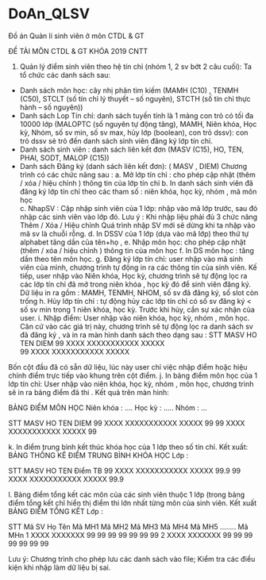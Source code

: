 # DoAn_QLSV
Đồ án Quản lí sinh viên ở môn CTDL &amp; GT

ĐỀ TÀI MÔN CTDL & GT
KHÓA 2019 CNTT

1.	Quản lý điểm sinh viên theo hệ tín chỉ (nhóm 1, 2 sv bớt 2 câu cuối):  Ta tổ chức các danh sách sau: 
- Danh sách môn học: cây nhị phân tìm kiếm (MAMH (C10) , TENMH (C50), STCLT (số tín chỉ lý thuyết – số nguyên), STCTH (số tín chỉ thực hành – số nguyên))
- Danh sách Lop Tín chỉ: danh sách tuyến tính là 1 mảng con trỏ có tối đa 10000 lớp (MALOPTC (số nguyên tự động tăng),  MAMH, Niên khóa, Học kỳ, Nhóm, số sv min, số sv max, hủy lớp (boolean), con trỏ dssv): con trỏ dssv sẻ trỏ đến danh sách sinh viên  đăng ký lớp tín chỉ.
- Danh sách sinh viên : danh sách liên kết đơn (MASV (C15), HO, TEN,  PHAI, SODT, MALOP (C15))
- Danh sách Đăng ký (danh sách liên kết đơn): ( MASV ,  DIEM)
Chương trình có các chức năng sau : 
a. Mở lớp tín chỉ : cho phép cập nhật (thêm / xóa / hiệu chỉnh ) thông tin của lớp tín chỉ
b. In danh sách sinh viên đã đăng ký lớp tín chỉ  theo các tham số : niên khóa, học kỳ, nhóm , mã môn học  
c. NhapSV : Cập nhập sinh viên của 1 lớp: nhập vào mã lớp trước, sau đó nhập các sinh viên vào lớp đó. 
Lưu ý : Khi nhập liệu phải đủ 3 chức năng Thêm / Xóa / Hiệu chỉnh
            Quá trình nhập SV mới sẽ dừng khi ta nhập vào  mã sv là chuỗi rỗng.
d. In DSSV của 1 lớp (dựa vào mã lớp) theo thứ tự alphabet tăng dần của tên+họ , 
e. Nhập môn học: cho phép cập nhật (thêm / xóa / hiệu chỉnh ) thông tin của môn học 
f. In DS môn  học : tăng dần theo tên môn học. 
g. Đăng ký lớp tín chỉ: user nhập vào mã sinh viên của mình, chương trình tự động in ra các thông tin của sinh viên.  Kế tiếp, user nhập vào Niên khóa, Học kỳ, chương trình sẽ tự động lọc ra các lớp tín chỉ đã mở trong niên khóa , học kỳ đó để sinh viên đăng ký. Dữ liệu in ra gồm : MAMH, TENMH, NHOM, số sv đã đăng ký, số slot còn trống
h. Hủy lớp tín chỉ : tự động hủy các lớp tín chỉ có số sv đăng ký < số sv min trong 1 niên khóa, học kỳ. Trước khi hủy, cần sự xác nhận của user.
i. Nhập điểm: User nhập vào niên khóa, học kỳ, nhóm , môn học. Căn cứ vào các giá trị này, chương trình sẽ tự động lọc ra danh sách sv đã đăng ký , và in ra màn hình danh sách theo dạng sau : 
STT	MASV	HO	TEN	DIEM
99	XXXX	XXXXXXXXXXX	XXXXX	
99	XXXX	XXXXXXXXXXX	XXXXX	
				
Bốn cột đầu đã có sẵn dữ liệu, lúc này user chỉ việc nhập điểm hoặc hiệu chỉnh điểm trực tiếp vào khung trên cột điểm.
j. In bảng điểm môn học của 1 lớp tín chỉ: User nhập vào niên khóa, học kỳ, nhóm , môn học, chương trình sẽ in ra bảng điểm đã thi . Kết  quả trên màn hình:

BẢNG ĐIỂM MÔN HỌC <tenmon>
	Niên khóa  :  ....   Học kỳ : .....  Nhóm : ...	 
	 
STT	MASV	HO	TEN	DIEM
99	XXXX	XXXXXXXXXXX	XXXXX	99
99	XXXX	XXXXXXXXXXX	XXXXX	99

k. In điểm trung bình kết thúc khóa học của 1 lớp theo số tín chỉ. Kết xuất:
BẢNG THỐNG KÊ ĐIỂM TRUNG BÌNH KHÓA HỌC 
	Lớp 	 : <malop>	 
	 
STT	MASV	HO	TEN	Điểm TB 
99	XXXX	XXXXXXXXXXX	XXXXX	99.9
99	XXXX	XXXXXXXXXXX	XXXXX	99.9

l.  Bảng điểm tổng kết các môn của các sinh viên thuộc 1 lớp (trong bảng điểm tổng kết
chỉ hiển thị điểm thi lớn nhất từng môn của sinh viên. Kết xuất
BẢNG ĐIỂM TỔNG KẾT
			Lớp  : <malop>    	 
	  
STT	Mã SV	Họ Tên	Mã MH1	Mã MH2	Mã MH3	Mã MH4	Mã MH5	……..	Mã MHn
1	XXXX	XXXXXXX	99	99	99	99	99	99	99
2	XXXX	XXXXXXX	99	99	99	99	99	99	99

Lưu ý: Chương trình cho phép lưu các danh sách vào file; Kiểm tra các điều kiện khi nhập làm dữ liệu bị sai.
